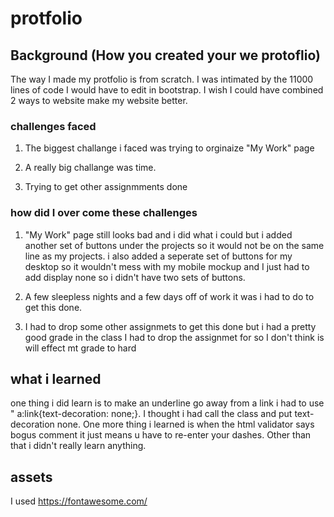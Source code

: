# protfolio

## Background (How you created your we protoflio)

 The way I made my protfolio is from scratch. I was intimated by the 11000 lines of code I would have to edit in bootstrap. I wish I could have combined 2 ways to website make my website better.

### challenges faced 

1. The biggest challange i faced was trying to orginaize "My Work" page

2. A really big challange was time.

3. Trying to get other assignmments done

### how did I over come these challenges

1. "My Work" page still looks bad and i did what i could but i added another set of buttons under the projects so it would not be on the same line as my projects. i also added a seperate set of buttons for my desktop so it wouldn't mess with my mobile mockup and I just had to add display none so i didn't have two sets of buttons.

2. A few sleepless nights and a few days off of work it was i had to do to get this done.

3. I had to drop some other assignmets to get this done but i had a pretty good grade in the class I had to drop the assignmet for so I don't think is will effect mt grade to hard

## what i learned 

one thing i did learn is to make an underline go away from a link i had to use " a:link{text-decoration: none;}. I thought i had call the 
class and put text-decoration none. One more thing i learned is when the html validator says bogus comment it just means u have to re-enter your dashes. Other than that i didn't really learn anything.

## assets 

I used https://fontawesome.com/ 
